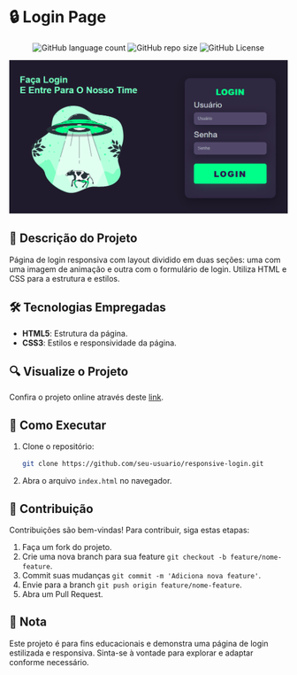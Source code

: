 <!-- Projeto Finalizado -->
# 🔒 Login Page

<p align="center">
  <!-- Contador de linguagens do GitHub -->
  <img alt="GitHub language count" src="https://img.shields.io/github/languages/count/devAndreotti/responsive-login?color=FFF&labelColor=76fdbe&style=flat-square">
  <!-- Tamanho do repositório no GitHub -->
  <img alt="GitHub repo size" src="https://img.shields.io/github/repo-size/devAndreotti/responsive-login?color=FFF&labelColor=76fdbe&style=flat-square">
  <!-- Licença do GitHub -->
  <img alt="GitHub License" src="https://img.shields.io/github/license/devAndreotti/devAndreotti?color=FFF&labelColor=76fdbe&style=flat-square">
</p>

<div align="center">
  <img src="login.png" alt="Login Banner"/>
</div>

## 📝 Descrição do Projeto

Página de login responsiva com layout dividido em duas seções: uma com uma imagem de animação e outra com o formulário de login. Utiliza HTML e CSS para a estrutura e estilos.

## 🛠️ Tecnologias Empregadas

- **HTML5**: Estrutura da página.
- **CSS3**: Estilos e responsividade da página.

## 🔍 Visualize o Projeto

Confira o projeto online através deste [link](https://devandreotti.github.io/responsive-login/).

## 🚀 Como Executar

1. Clone o repositório:
   ```bash
   git clone https://github.com/seu-usuario/responsive-login.git
   ```
2. Abra o arquivo `index.html` no navegador.

## 💪 Contribuição

Contribuições são bem-vindas! Para contribuir, siga estas etapas:

1. Faça um fork do projeto.
2. Crie uma nova branch para sua feature `git checkout -b feature/nome-feature`.
3. Commit suas mudanças `git commit -m 'Adiciona nova feature'`.
4. Envie para a branch `git push origin feature/nome-feature`.
5. Abra um Pull Request.

## 📌 Nota

Este projeto é para fins educacionais e demonstra uma página de login estilizada e responsiva. Sinta-se à vontade para explorar e adaptar conforme necessário.
